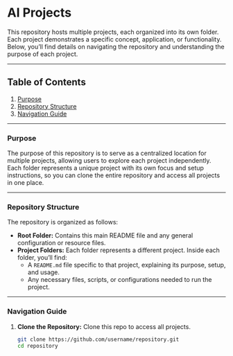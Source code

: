 # AI Projects
 This repository hosts multiple projects, each organized into its own folder. Each project demonstrates a specific concept, application, or functionality. Below, you’ll find details on navigating the repository and understanding the purpose of each project.

---

## Table of Contents

1. [Purpose](#purpose)
2. [Repository Structure](#repository-structure)
3. [Navigation Guide](#navigation-guide)

---

### Purpose

The purpose of this repository is to serve as a centralized location for multiple projects, allowing users to explore each project independently. Each folder represents a unique project with its own focus and setup instructions, so you can clone the entire repository and access all projects in one place.

---

### Repository Structure

The repository is organized as follows:

- **Root Folder:** Contains this main README file and any general configuration or resource files.
- **Project Folders:** Each folder represents a different project. Inside each folder, you’ll find:
  - A `README.md` file specific to that project, explaining its purpose, setup, and usage.
  - Any necessary files, scripts, or configurations needed to run the project.

---

### Navigation Guide

1. **Clone the Repository:** Clone this repo to access all projects.
   ```bash
   git clone https://github.com/username/repository.git
   cd repository
